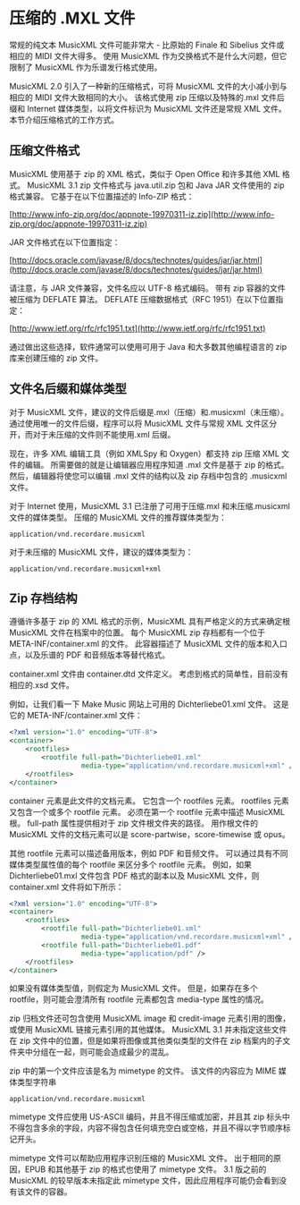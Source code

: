 # 压缩的 .MXL 文件

常规的纯文本 MusicXML 文件可能非常大 - 比原始的 Finale 和 Sibelius 文件或相应的 MIDI 文件大得多。 使用 MusicXML 作为交换格式不是什么大问题，但它限制了 MusicXML 作为乐谱发行格式使用。

MusicXML 2.0 引入了一种新的压缩格式，可将 MusicXML 文件的大小减小到与相应的 MIDI 文件大致相同的大小。 该格式使用 zip 压缩以及特殊的.mxl 文件后缀和 Internet 媒体类型，以将文件标识为 MusicXML 文件还是常规 XML 文件。 本节介绍压缩格式的工作方式。

## 压缩文件格式

MusicXML 使用基于 zip 的 XML 格式，类似于 Open Office 和许多其他 XML 格式。 MusicXML 3.1 zip 文件格式与 java.util.zip 包和 Java JAR 文件使用的 zip 格式兼容。 它基于在以下位置描述的 Info-ZIP 格式：

[http://www.info-zip.org/doc/appnote-19970311-iz.zip](http://www.info-zip.org/doc/appnote-19970311-iz.zip)

JAR 文件格式在以下位置指定：

[http://docs.oracle.com/javase/8/docs/technotes/guides/jar/jar.html](http://docs.oracle.com/javase/8/docs/technotes/guides/jar/jar.html)

请注意，与 JAR 文件兼容，文件名应以 UTF-8 格式编码。 带有 zip 容器的文件被压缩为 DEFLATE 算法。 DEFLATE 压缩数据格式（RFC 1951）在以下位置指定：

[http://www.ietf.org/rfc/rfc1951.txt](http://www.ietf.org/rfc/rfc1951.txt)

通过做出这些选择，软件通常可以使用可用于 Java 和大多数其他编程语言的 zip 库来创建压缩的 zip 文件。

## 文件名后缀和媒体类型

对于 MusicXML 文件，建议的文件后缀是.mxl（压缩）和.musicxml（未压缩）。 通过使用唯一的文件后缀，程序可以将 MusicXML 文件与常规 XML 文件区分开，而对于未压缩的文件则不能使用.xml 后缀。

现在，许多 XML 编辑工具（例如 XMLSpy 和 Oxygen）都支持 zip 压缩 XML 文件的编辑。 所需要做的就是让编辑器应用程序知道 .mxl 文件是基于 zip 的格式。 然后，编辑器将使您可以编辑 .mxl 文件的结构以及 zip 存档中包含的 .musicxml 文件。

对于 Internet 使用，MusicXML 3.1 已注册了可用于压缩.mxl 和未压缩.musicxml 文件的媒体类型。 压缩的 MusicXML 文件的推荐媒体类型为：

```text
application/vnd.recordare.musicxml
```

对于未压缩的 MusicXML 文件，建议的媒体类型为：

```text
application/vnd.recordare.musicxml+xml
```

## Zip 存档结构

遵循许多基于 zip 的 XML 格式的示例，MusicXML 具有严格定义的方式来确定根 MusicXML 文件在档案中的位置。 每个 MusicXML zip 存档都有一个位于 META-INF/container.xml 的文件。 此容器描述了 MusicXML 文件的版本和入口点，以及乐谱的 PDF 和音频版本等替代格式。

container.xml 文件由 container.dtd 文件定义。 考虑到格式的简单性，目前没有相应的.xsd 文件。

例如，让我们看一下 Make Music 网站上可用的 Dichterliebe01.xml 文件。 这是它的 META-INF/container.xml 文件：

```xml
<?xml version="1.0" encoding="UTF-8">
<container>
    <rootfiles>
        <rootfile full-path="Dichterliebe01.xml"
                  media-type="application/vnd.recordare.musicxml+xml" />
    </rootfiles>
</container>
```

container 元素是此文件的文档元素。 它包含一个 rootfiles 元素。 rootfiles 元素又包含一个或多个 rootfile 元素。 必须在第一个 rootfile 元素中描述 MusicXML 根。 full-path 属性提供相对于 zip 文件根文件夹的路径。 用作根文件的 MusicXML 文件的文档元素可以是 score-partwise，score-timewise 或 opus。

其他 rootfile 元素可以描述备用版本，例如 PDF 和音频文件。 可以通过具有不同媒体类型属性值的每个 rootfile 来区分多个 rootfile 元素。 例如，如果 Dichterliebe01.mxl 文件包含 PDF 格式的副本以及 MusicXML 文件，则 container.xml 文件将如下所示：

```xml
<?xml version="1.0" encoding="UTF-8">
<container>
    <rootfiles>
        <rootfile full-path="Dichterliebe01.xml"
                  media-type="application/vnd.recordare.musicxml+xml" />
        <rootfile full-path="Dichterliebe01.pdf"
                  media-type="application/pdf" />
    </rootfiles>
</container>
```

如果没有媒体类型值，则假定为 MusicXML 文件。 但是，如果存在多个 rootfile，则可能会澄清所有 rootfile 元素都包含 media-type 属性的情况。

zip 归档文件还可包含使用 MusicXML image 和 credit-image 元素引用的图像，或使用 MusicXML 链接元素引用的其他媒体。 MusicXML 3.1 并未指定这些文件在 zip 文件中的位置，但是如果将图像或其他类似类型的文件在 zip 档案内的子文件夹中分组在一起，则可能会造成最少的混乱。

zip 中的第一个文件应该是名为 mimetype 的文件。 该文件的内容应为 MIME 媒体类型字符串

```text
application/vnd.recordare.musicxml
```

mimetype 文件应使用 US-ASCII 编码，并且不得压缩或加密，并且其 zip 标头中不得包含多余的字段，内容不得包含任何填充空白或空格，并且不得以字节顺序标记开头。

mimetype 文件可以帮助应用程序识别压缩的 MusicXML 文件。 出于相同的原因，EPUB 和其他基于 zip 的格式也使用了 mimetype 文件。 3.1 版之前的 MusicXML 的较早版本未指定此 mimetype 文件，因此应用程序可能仍会看到没有该文件的容器。
